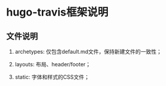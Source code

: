 # hugo-travis框架说明

## 文件说明

1. archetypes: 仅包含default.md文件，保持新建文件的一致性；

2. layouts: 布局、header/footer；

3. static: 字体和样式的CSS文件；
